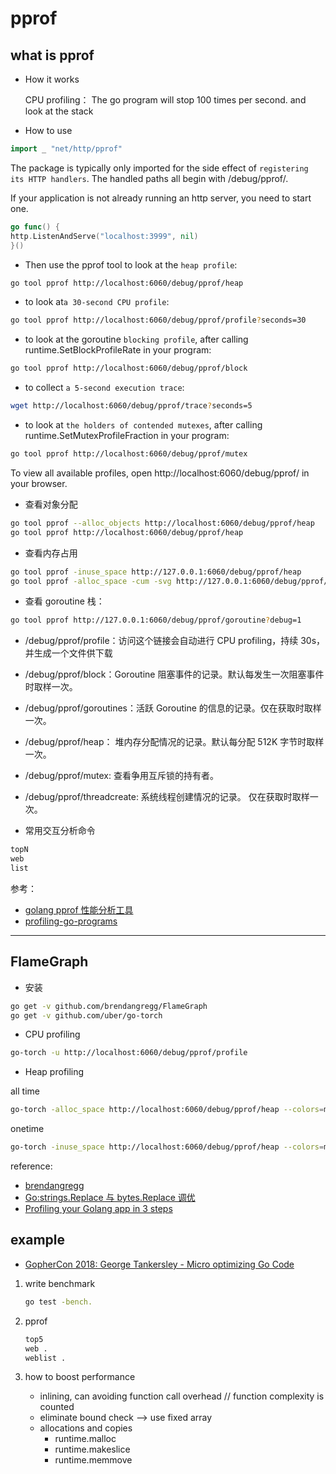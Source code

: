 # pprof

## what is pprof

- How it works

  CPU profiling：
  The go program will stop 100 times per second. and look at the stack

- How to use

```go
import _ "net/http/pprof"
```

The package is typically only imported for the side effect of `registering its HTTP handlers`. The handled paths all begin with /debug/pprof/.

If your application is not already running an http server, you need to start one.

```go
go func() {
http.ListenAndServe("localhost:3999", nil)
}()
```

- Then use the pprof tool to look at the `heap profile`:

```sh
go tool pprof http://localhost:6060/debug/pprof/heap
```

- to look at`a 30-second CPU profile`:

```sh
go tool pprof http://localhost:6060/debug/pprof/profile?seconds=30
```

- to look at the goroutine `blocking profile`, after calling runtime.SetBlockProfileRate in your program:

```sh
go tool pprof http://localhost:6060/debug/pprof/block
```

- to collect `a 5-second execution trace`:

```sh
wget http://localhost:6060/debug/pprof/trace?seconds=5
```

- to look at `the holders of contended mutexes`, after calling runtime.SetMutexProfileFraction in your program:

```sh
go tool pprof http://localhost:6060/debug/pprof/mutex
```

To view all available profiles, open http://localhost:6060/debug/pprof/ in your browser.

- 查看对象分配

```sh
go tool pprof --alloc_objects http://localhost:6060/debug/pprof/heap
go tool pprof http://localhost:6060/debug/pprof/heap
```

- 查看内存占用

```sh
go tool pprof -inuse_space http://127.0.0.1:6060/debug/pprof/heap
go tool pprof -alloc_space -cum -svg http://127.0.0.1:6060/debug/pprof/heap > heap.svg
```

- 查看 goroutine 栈：

```sh
go tool pprof http://127.0.0.1:6060/debug/pprof/goroutine?debug=1
```

- /debug/pprof/profile：访问这个链接会自动进行 CPU profiling，持续 30s，并生成一个文件供下载
- /debug/pprof/block：Goroutine 阻塞事件的记录。默认每发生一次阻塞事件时取样一次。
- /debug/pprof/goroutines：活跃 Goroutine 的信息的记录。仅在获取时取样一次。
- /debug/pprof/heap： 堆内存分配情况的记录。默认每分配 512K 字节时取样一次。
- /debug/pprof/mutex: 查看争用互斥锁的持有者。
- /debug/pprof/threadcreate: 系统线程创建情况的记录。 仅在获取时取样一次。

- 常用交互分析命令

```sh
topN
web
list
```

参考：

- [golang pprof 性能分析工具](https://blog.csdn.net/moxiaomomo/article/details/77096814)
- [profiling-go-programs](https://blog.golang.org/profiling-go-programs)

---

## FlameGraph

- 安装

```sh
go get -v github.com/brendangregg/FlameGraph
go get -v github.com/uber/go-torch
```

- CPU profiling

```sh
go-torch -u http://localhost:6060/debug/pprof/profile
```

- Heap profiling

all time

```sh
go-torch -alloc_space http://localhost:6060/debug/pprof/heap --colors=mem
```

onetime

```sh
go-torch -inuse_space http://localhost:6060/debug/pprof/heap --colors=mem
```

reference:

- [brendangregg](http://www.brendangregg.com/flamegraphs.html)
- [Go:strings.Replace 与 bytes.Replace 调优](https://zhuanlan.zhihu.com/p/56217644)
- [Profiling your Golang app in 3 steps](https://coder.today/tech/2018-11-10_profiling-your-golang-app-in-3-steps/)

## example

- [GopherCon 2018: George Tankersley - Micro optimizing Go Code](https://www.youtube.com/watch?time_continue=102&v=keydVd-Zn80)

1. write benchmark

   ```sh
   go test -bench.
   ```

2. pprof

   ```sh
   top5
   web .
   weblist .
   ```

3. how to boost performance

   - inlining, can avoiding function call overhead // function complexity is counted
   - eliminate bound check --> use fixed array
   - allocations and copies
     - runtime.malloc
     - runtime.makeslice
     - runtime.memmove
